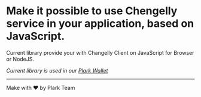 # Make it possible to use Chengelly service in your application, based on JavaScript.

Current library provide your with Changelly Client on JavaScript for Browser or NodeJS.

_Current library is used in our [Plark Wallet](https://plark.io)_



--- 

Make with ❤ by Plark Team

